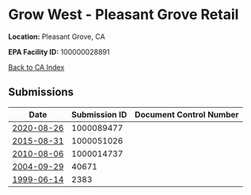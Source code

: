 # Grow West - Pleasant Grove Retail

**Location:** Pleasant Grove, CA

**EPA Facility ID:** 100000028891

[Back to CA Index](../../index.md)

## Submissions

| Date | Submission ID | Document Control Number |
|------|--------------|-------------------------|
| [2020-08-26](submissions/1000089477.md) | 1000089477 |  |
| [2015-08-31](submissions/1000051026.md) | 1000051026 |  |
| [2010-08-06](submissions/1000014737.md) | 1000014737 |  |
| [2004-09-29](submissions/40671.md) | 40671 |  |
| [1999-06-14](submissions/2383.md) | 2383 |  |
